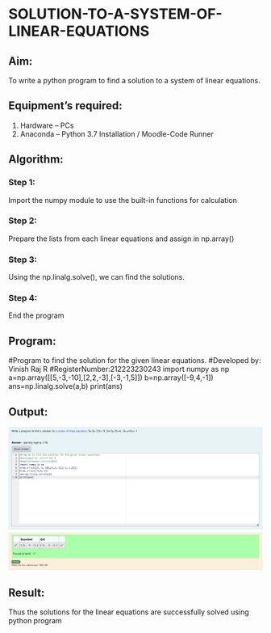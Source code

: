 # SOLUTION-TO-A-SYSTEM-OF-LINEAR-EQUATIONS
## Aim:
To write a python program to find a solution to a system of linear equations.
## Equipment’s required:
1. 	Hardware – PCs
2. 	Anaconda – Python 3.7 Installation / Moodle-Code Runner
## Algorithm:
### Step 1: 
Import the numpy module to use the built-in functions for calculation
### Step 2: 
Prepare the lists from each linear equations and assign in np.array()
### Step 3: 
Using the np.linalg.solve(), we can find the solutions.
### Step 4: 
End the program
## Program:

#Program to find the solution for the given linear equations.
#Developed by: Vinish Raj R
#RegisterNumber:212223230243
import numpy as np
a=np.array([[5,-3,-10],[2,2,-3],[-3,-1,5]])
b=np.array([-9,4,-1])
ans=np.linalg.solve(a,b)
print(ans)

## Output:
![alt text](image.png)
## Result: 
Thus the solutions for the linear equations are successfully solved using python program

